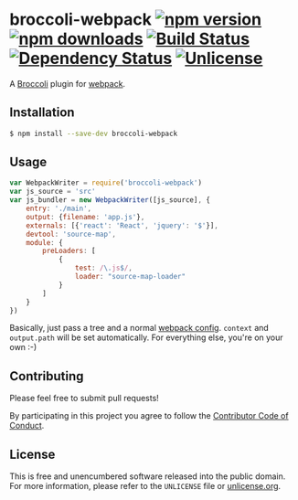 # broccoli-webpack [![npm version](https://img.shields.io/npm/v/broccoli-webpack.svg?style=flat)](https://www.npmjs.org/package/broccoli-webpack) [![npm downloads](https://img.shields.io/npm/dm/broccoli-webpack.svg?style=flat)](https://www.npmjs.org/package/broccoli-webpack) [![Build Status](https://img.shields.io/travis/myfreeweb/broccoli-webpack.svg?style=flat)](https://travis-ci.org/myfreeweb/broccoli-webpack) [![Dependency Status](https://img.shields.io/gemnasium/myfreeweb/broccoli-webpack.svg?style=flat)](https://gemnasium.com/myfreeweb/broccoli-webpack) [![Unlicense](https://img.shields.io/badge/un-license-green.svg?style=flat)](http://unlicense.org)

A [Broccoli] plugin for [webpack].

[Broccoli]: https://github.com/joliss/broccoli
[webpack]: https://github.com/webpack/webpack

## Installation

```bash
$ npm install --save-dev broccoli-webpack
```

## Usage

```js
var WebpackWriter = require('broccoli-webpack')
var js_source = 'src'
var js_bundler = new WebpackWriter([js_source], {
	entry: './main',
	output: {filename: 'app.js'},
	externals: [{'react': 'React', 'jquery': '$'}],
	devtool: 'source-map',
	module: {
		preLoaders: [
			{
				test: /\.js$/,
				loader: "source-map-loader"
			}
		]
	}
})
```

Basically, just pass a tree and a normal [webpack config].
`context` and `output.path` will be set automatically.
For everything else, you're on your own :-)

[webpack config]: http://webpack.github.io/docs/configuration.html

## Contributing

Please feel free to submit pull requests!

By participating in this project you agree to follow the [Contributor Code of Conduct](http://contributor-covenant.org/version/1/4/).

## License

This is free and unencumbered software released into the public domain.  
For more information, please refer to the `UNLICENSE` file or [unlicense.org](http://unlicense.org).
